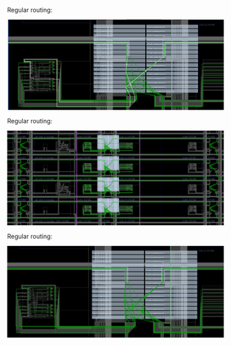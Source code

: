 
Regular routing:

![After P&R](Screenshots/RegularRoutingWithFlops.png)

Regular routing:

![Regular routing](Screenshots/RegularRoutingWpipelineM.png)

Regular routing:

![Regular routing](Screenshots/RegularRoutingWpipelineM_Zoomed.png)
